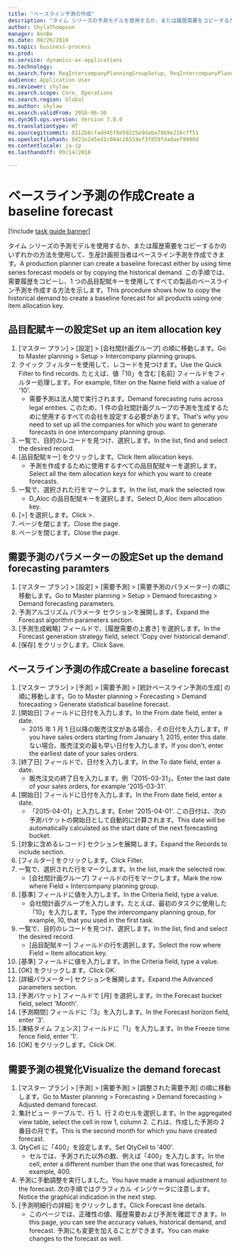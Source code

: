 ```yaml
--- 
title: "ベースライン予測の作成"
description: "タイム シリーズの予測モデルを使用するか、または履歴需要をコピーするかのいずれかの方法を使用して、生産計画担当者はベースライン予測を作成できます。"
author: ShylaThompson
manager: AnnBe
ms.date: 08/29/2018
ms.topic: business-process
ms.prod: 
ms.service: dynamics-ax-applications
ms.technology: 
ms.search.form: ReqIntercompanyPlanningGroupSetup, ReqIntercompanyPlanningGroupAllocKeys, ReqDemPlanForecastParameters, ReqDemPlanCreateForecastDialog, SysQueryForm, ReqDemPlanForecastViewer
audience: Application User
ms.reviewer: shylaw
ms.search.scope: Core, Operations
ms.search.region: Global
ms.author: shylaw
ms.search.validFrom: 2016-06-30
ms.dyn365.ops.version: Version 7.0.0
ms.translationtype: HT
ms.sourcegitcommit: 0312b8cfadd45f8e59225e9daba78b9e216cff51
ms.openlocfilehash: 0d23e245ed1c084c26554ef3f859fdadaef9990d
ms.contentlocale: ja-jp
ms.lasthandoff: 09/14/2018

---
```

# <a name="create-a-baseline-forecast"></a><span data-ttu-id="7690e-103">ベースライン予測の作成</span><span class="sxs-lookup"><span data-stu-id="7690e-103">Create a baseline forecast</span></span>

[!include [task guide banner](../../includes/task-guide-banner.md)]

<span data-ttu-id="7690e-104">タイム シリーズの予測モデルを使用するか、または履歴需要をコピーするかのいずれかの方法を使用して、生産計画担当者はベースライン予測を作成できます。</span><span class="sxs-lookup"><span data-stu-id="7690e-104">A production planner can create a baseline forecast either by using time series forecast models or by copying the historical demand.</span></span> <span data-ttu-id="7690e-105">この手順では、需要履歴をコピーし、1 つの品目配賦キーを使用してすべての製品のベースライン予測を作成する方法を示します。</span><span class="sxs-lookup"><span data-stu-id="7690e-105">This procedure shows how to copy the historical demand to create a baseline forecast for all products using one item allocation key.</span></span> 


## <a name="set-up-an-item-allocation-key"></a><span data-ttu-id="7690e-106">品目配賦キーの設定</span><span class="sxs-lookup"><span data-stu-id="7690e-106">Set up an item allocation key</span></span>
1. <span data-ttu-id="7690e-107">[マスター プラン] > [設定] > [会社間計画グループ] の順に移動します。</span><span class="sxs-lookup"><span data-stu-id="7690e-107">Go to Master planning > Setup > Intercompany planning groups.</span></span>
2. <span data-ttu-id="7690e-108">クイック フィルターを使用して、レコードを見つけます。</span><span class="sxs-lookup"><span data-stu-id="7690e-108">Use the Quick Filter to find records.</span></span> <span data-ttu-id="7690e-109">たとえば、値「10」を含む [名前] フィールドをフィルター処理します。</span><span class="sxs-lookup"><span data-stu-id="7690e-109">For example, filter on the Name field with a value of '10'.</span></span>
    * <span data-ttu-id="7690e-110">需要予測は法人間で実行されます。</span><span class="sxs-lookup"><span data-stu-id="7690e-110">Demand forecasting runs across legal entities.</span></span> <span data-ttu-id="7690e-111">このため、1 件の会社間計画グループの予測を生成するために使用するすべての会社を設定する必要があります。</span><span class="sxs-lookup"><span data-stu-id="7690e-111">That's why you need to set up all the companies for which you want to generate forecasts in one intercompany planning group.</span></span>  
3. <span data-ttu-id="7690e-112">一覧で、目的のレコードを見つけ、選択します。</span><span class="sxs-lookup"><span data-stu-id="7690e-112">In the list, find and select the desired record.</span></span>
4. <span data-ttu-id="7690e-113">[品目配賦キー] をクリックします。</span><span class="sxs-lookup"><span data-stu-id="7690e-113">Click Item allocation keys.</span></span>
    * <span data-ttu-id="7690e-114">予測を作成するために使用するすべての品目配賦キーを選択します。</span><span class="sxs-lookup"><span data-stu-id="7690e-114">Select all the item allocation keys for which you want to create forecasts.</span></span>  
5. <span data-ttu-id="7690e-115">一覧で、選択された行をマークします。</span><span class="sxs-lookup"><span data-stu-id="7690e-115">In the list, mark the selected row.</span></span>
    * <span data-ttu-id="7690e-116">D_Aloc の品目配賦キーを選択します。</span><span class="sxs-lookup"><span data-stu-id="7690e-116">Select D_Aloc item allocation key.</span></span>  
6. <span data-ttu-id="7690e-117">[>] を選択します。</span><span class="sxs-lookup"><span data-stu-id="7690e-117">Click >.</span></span>
7. <span data-ttu-id="7690e-118">ページを閉じます。</span><span class="sxs-lookup"><span data-stu-id="7690e-118">Close the page.</span></span>
8. <span data-ttu-id="7690e-119">ページを閉じます。</span><span class="sxs-lookup"><span data-stu-id="7690e-119">Close the page.</span></span>

## <a name="set-up-the-demand-forecasting-paramters"></a><span data-ttu-id="7690e-120">需要予測のパラメーターの設定</span><span class="sxs-lookup"><span data-stu-id="7690e-120">Set up the demand forecasting paramters</span></span>
1. <span data-ttu-id="7690e-121">[マスター プラン] > [設定] > [需要予測] > [需要予測のパラメーター] の順に移動します。</span><span class="sxs-lookup"><span data-stu-id="7690e-121">Go to Master planning > Setup > Demand forecasting > Demand forecasting parameters.</span></span>
2. <span data-ttu-id="7690e-122">予測アルゴリズム パラメータ セクションを展開します。</span><span class="sxs-lookup"><span data-stu-id="7690e-122">Expand the Forecast algorithm parameters section.</span></span>
3. <span data-ttu-id="7690e-123">[予測生成戦略] フィールドで、[履歴需要の上書き] を選択します。</span><span class="sxs-lookup"><span data-stu-id="7690e-123">In the Forecast generation strategy field, select 'Copy over historical demand'.</span></span>
4. <span data-ttu-id="7690e-124">[保存] をクリックします。</span><span class="sxs-lookup"><span data-stu-id="7690e-124">Click Save.</span></span>

## <a name="create-a-baseline-forecast"></a><span data-ttu-id="7690e-125">ベースライン予測の作成</span><span class="sxs-lookup"><span data-stu-id="7690e-125">Create a baseline forecast</span></span>
1. <span data-ttu-id="7690e-126">[マスター プラン] > [予測] > [需要予測] > [統計ベースライン予測の生成] の順に移動します。</span><span class="sxs-lookup"><span data-stu-id="7690e-126">Go to Master planning > Forecasting > Demand forecasting > Generate statistical baseline forecast.</span></span>
2. <span data-ttu-id="7690e-127">[開始日] フィールドに日付を入力します。</span><span class="sxs-lookup"><span data-stu-id="7690e-127">In the From date field, enter a date.</span></span>
    * <span data-ttu-id="7690e-128">2015 年 1 月 1 日以降の販売注文がある場合、その日付を入力します。</span><span class="sxs-lookup"><span data-stu-id="7690e-128">If you have sales orders starting from January 1, 2015, enter this date.</span></span> <span data-ttu-id="7690e-129">ない場合、販売注文の最も早い日付を入力します。</span><span class="sxs-lookup"><span data-stu-id="7690e-129">If you don't, enter the earliest date of your sales orders.</span></span>  
3. <span data-ttu-id="7690e-130">[終了日] フィールドで、日付を入力します。</span><span class="sxs-lookup"><span data-stu-id="7690e-130">In the To date field, enter a date.</span></span>
    * <span data-ttu-id="7690e-131">販売注文の終了日を入力します。例「2015-03-31」。</span><span class="sxs-lookup"><span data-stu-id="7690e-131">Enter the last date of your sales orders, for example '2015-03-31'.</span></span>  
4. <span data-ttu-id="7690e-132">[開始日] フィールドに日付を入力します。</span><span class="sxs-lookup"><span data-stu-id="7690e-132">In the From date field, enter a date.</span></span>
    * <span data-ttu-id="7690e-133">「2015-04-01」と入力します。</span><span class="sxs-lookup"><span data-stu-id="7690e-133">Enter '2015-04-01'.</span></span> <span data-ttu-id="7690e-134">この日付は、次の予測バケットの開始日として自動的に計算されます。</span><span class="sxs-lookup"><span data-stu-id="7690e-134">This date will be automatically calculated as the start date of the next forecasting bucket.</span></span>  
5. <span data-ttu-id="7690e-135">[対象に含めるレコード] セクションを展開します。</span><span class="sxs-lookup"><span data-stu-id="7690e-135">Expand the Records to include section.</span></span>
6. <span data-ttu-id="7690e-136">[フィルター] をクリックします。</span><span class="sxs-lookup"><span data-stu-id="7690e-136">Click Filter.</span></span>
7. <span data-ttu-id="7690e-137">一覧で、選択された行をマークします。</span><span class="sxs-lookup"><span data-stu-id="7690e-137">In the list, mark the selected row.</span></span>
    * <span data-ttu-id="7690e-138">[会社間計画グループ] フィールドの行をマークします。</span><span class="sxs-lookup"><span data-stu-id="7690e-138">Mark the row where Field = Intercompany planning group.</span></span>  
8. <span data-ttu-id="7690e-139">[基準] フィールドに値を入力します。</span><span class="sxs-lookup"><span data-stu-id="7690e-139">In the Criteria field, type a value.</span></span>
    * <span data-ttu-id="7690e-140">会社間計画グループを入力します。たとえば、最初のタスクに使用した「10」を入力します。</span><span class="sxs-lookup"><span data-stu-id="7690e-140">Type the intercompany planning group, for example, 10, that you used in the first task.</span></span>  
9. <span data-ttu-id="7690e-141">一覧で、目的のレコードを見つけ、選択します。</span><span class="sxs-lookup"><span data-stu-id="7690e-141">In the list, find and select the desired record.</span></span>
    * <span data-ttu-id="7690e-142">[品目配賦キー] フィールドの行を選択します。</span><span class="sxs-lookup"><span data-stu-id="7690e-142">Select the row where Field = Item allocation key.</span></span>  
10. <span data-ttu-id="7690e-143">[基準] フィールドに値を入力します。</span><span class="sxs-lookup"><span data-stu-id="7690e-143">In the Criteria field, type a value.</span></span>
11. <span data-ttu-id="7690e-144">[OK] をクリックします。</span><span class="sxs-lookup"><span data-stu-id="7690e-144">Click OK.</span></span>
12. <span data-ttu-id="7690e-145">[詳細パラメーター] セクションを展開します。</span><span class="sxs-lookup"><span data-stu-id="7690e-145">Expand the Advanced parameters section.</span></span>
13. <span data-ttu-id="7690e-146">[予測バケット] フィールドで [月] を選択します。</span><span class="sxs-lookup"><span data-stu-id="7690e-146">In the Forecast bucket field, select 'Month'.</span></span>
14. <span data-ttu-id="7690e-147">[予測期間] フィールドに「3」を入力します。</span><span class="sxs-lookup"><span data-stu-id="7690e-147">In the Forecast horizon field, enter '3'.</span></span>
15. <span data-ttu-id="7690e-148">[凍結タイム フェンス] フィールドに「1」を入力します。</span><span class="sxs-lookup"><span data-stu-id="7690e-148">In the Freeze time fence field, enter '1'.</span></span>
16. <span data-ttu-id="7690e-149">[OK] をクリックします。</span><span class="sxs-lookup"><span data-stu-id="7690e-149">Click OK.</span></span>

## <a name="visualize-the-demand-forecast"></a><span data-ttu-id="7690e-150">需要予測の視覚化</span><span class="sxs-lookup"><span data-stu-id="7690e-150">Visualize the demand forecast</span></span>
1. <span data-ttu-id="7690e-151">[マスター プラン] > [予測] > [需要予測] > [調整された需要予測] の順に移動します。</span><span class="sxs-lookup"><span data-stu-id="7690e-151">Go to Master planning > Forecasting > Demand forecasting > Adjusted demand forecast.</span></span>
2. <span data-ttu-id="7690e-152">集計ビュー テーブルで、行 1、行 2 のセルを選択します。</span><span class="sxs-lookup"><span data-stu-id="7690e-152">In the aggregated view table, select the cell in row 1, column 2.</span></span> <span data-ttu-id="7690e-153">これは、作成した予測の 2 番目の月です。</span><span class="sxs-lookup"><span data-stu-id="7690e-153">This is the second month for which you have created forecast.</span></span>
3. <span data-ttu-id="7690e-154">QtyCell に「400」を設定します。</span><span class="sxs-lookup"><span data-stu-id="7690e-154">Set QtyCell to '400'.</span></span>
    * <span data-ttu-id="7690e-155">セルでは、予測された以外の数、例えば「400」を入力します。</span><span class="sxs-lookup"><span data-stu-id="7690e-155">In the cell, enter a different number than the one that was forecasted, for example, 400.</span></span>  
4. <span data-ttu-id="7690e-156">予測に手動調整を実行しました。</span><span class="sxs-lookup"><span data-stu-id="7690e-156">You have made a manual adjustment to the forecast.</span></span> <span data-ttu-id="7690e-157">次の手順ではグラフィカル インジケータに注意します。</span><span class="sxs-lookup"><span data-stu-id="7690e-157">Notice the graphical indication in the next step.</span></span>
5. <span data-ttu-id="7690e-158">[予測明細行の詳細] をクリックします。</span><span class="sxs-lookup"><span data-stu-id="7690e-158">Click Forecast line details.</span></span>
    * <span data-ttu-id="7690e-159">このページでは、正確性の値、履歴需要および予測を確認できます。</span><span class="sxs-lookup"><span data-stu-id="7690e-159">In this page, you can see the accuracy values, historical demand, and forecast.</span></span> <span data-ttu-id="7690e-160">予測にも変更を加えることができます。</span><span class="sxs-lookup"><span data-stu-id="7690e-160">You can make changes to the forecast as well.</span></span>  


